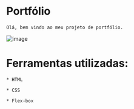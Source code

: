 # Portfólio
```
Olá, bem vindo ao meu projeto de portfólio.
```
![image](https://user-images.githubusercontent.com/77756047/211304452-220fedf0-f91b-490f-8a65-a60ce860bc5c.png)

# Ferramentas utilizadas:
```
* HTML

* CSS

* Flex-box
